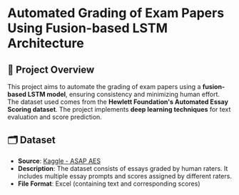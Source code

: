 # Automated Grading of Exam Papers Using Fusion-based LSTM Architecture

## 📌 Project Overview

This project aims to automate the grading of exam papers using a **fusion-based LSTM model**, ensuring consistency and minimizing human effort. The dataset used comes from the **Hewlett Foundation's Automated Essay Scoring dataset**. The project implements **deep learning techniques** for text evaluation and score prediction.

## 🗂️ Dataset

- **Source**: [Kaggle - ASAP AES](https://www.kaggle.com/c/asap-aes/data)
- **Description**: The dataset consists of essays graded by human raters. It includes multiple essay prompts and scores assigned by different raters.
- **File Format**: Excel (containing text and corresponding scores)
